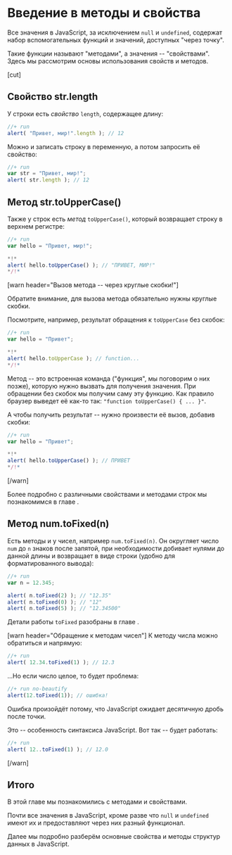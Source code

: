 # Введение в методы и свойства

Все значения в JavaScript, за исключением `null` и `undefined`, содержат набор вспомогательных функций и значений, доступных "через точку".

Такие функции называют "методами", а значения -- "свойствами". Здесь мы рассмотрим основы использования свойств и методов.

[cut]

## Свойство str.length

У строки есть *свойство* `length`, содержащее длину:

```js
//+ run
alert( "Привет, мир!".length ); // 12
```

Можно и записать строку в переменную, а потом запросить её свойство:

```js
//+ run
var str = "Привет, мир!";
alert( str.length ); // 12
```

## Метод str.toUpperCase()

Также у строк есть *метод* `toUpperCase()`, который возвращает строку в верхнем регистре:

```js
//+ run
var hello = "Привет, мир!";

*!*
alert( hello.toUpperCase() ); // "ПРИВЕТ, МИР!"
*/!*
```

[warn header="Вызов метода -- через круглые скобки!"]

Обратите внимание, для вызова метода обязательно нужны круглые скобки.

Посмотрите, например, результат обращения к `toUpperCase` без скобок:

```js
//+ run
var hello = "Привет";

*!*
alert( hello.toUpperCase ); // function...
*/!*
```

Метод -- это встроенная команда ("функция", мы поговорим о них позже), которую нужно вызвать для получения значения. При обращении без скобок мы получим саму эту функцию. Как правило браузер выведет её как-то так: `"function toUpperCase() { ... }"`.

А чтобы получить результат -- нужно произвести её вызов, добавив скобки:

```js
//+ run
var hello = "Привет";

*!*
alert( hello.toUpperCase() ); // ПРИВЕТ
*/!*
```

[/warn]

Более подробно с различными свойствами и методами строк мы познакомимся в главе [](/string).

## Метод num.toFixed(n)

Есть методы и у чисел, например `num.toFixed(n)`. Он округляет число `num` до `n` знаков после запятой, при необходимости добивает нулями до данной длины и возвращает в виде строки (удобно для форматированного вывода):

```js
//+ run
var n = 12.345;

alert( n.toFixed(2) ); // "12.35"
alert( n.toFixed(0) ); // "12"
alert( n.toFixed(5) ); // "12.34500"
```

Детали работы `toFixed` разобраны в главе [](/number).

[warn header="Обращение к методам чисел"]
К методу числа можно обратиться и напрямую:

```js
//+ run
alert( 12.34.toFixed(1) ); // 12.3
```

...Но если число целое, то будет проблема:

```js
//+ run no-beautify
alert(12.toFixed(1)); // ошибка!
```

Ошибка произойдёт потому, что JavaScript ожидает десятичную дробь после точки.

Это -- особенность синтаксиса JavaScript. Вот так -- будет работать:

```js
//+ run
alert( 12..toFixed(1) ); // 12.0
```

[/warn]

## Итого

В этой главе мы познакомились с методами и свойствами.

Почти все значения в JavaScript, кроме разве что `null` и `undefined` имеют их и предоставляют через них разный функционал.

Далее мы подробно разберём основные свойства и методы структур данных в JavaScript.
